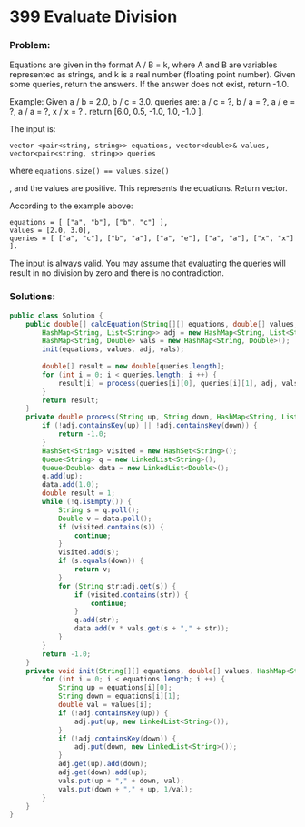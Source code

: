 # 399 Evaluate Division

### Problem:

Equations are given in the format A / B = k, where A and B are variables represented as strings, and k is a real number (floating point number). Given some queries, return the answers. If the answer does not exist, return -1.0.

Example:
Given a / b = 2.0, b / c = 3.0. 
queries are: a / c = ?, b / a = ?, a / e = ?, a / a = ?, x / x = ? . 
return [6.0, 0.5, -1.0, 1.0, -1.0 ].

The input is: 
```
vector <pair<string, string>> equations, vector<double>& values, vector<pair<string, string>> queries
``` 
where 
```equations.size() == values.size()```

, and the values are positive. This represents the equations. Return vector<double>.

According to the example above:
```
equations = [ ["a", "b"], ["b", "c"] ],
values = [2.0, 3.0],
queries = [ ["a", "c"], ["b", "a"], ["a", "e"], ["a", "a"], ["x", "x"] ]. 
```

The input is always valid. You may assume that evaluating the queries will result in no division by zero and there is no contradiction.

### Solutions:

```java
public class Solution {
    public double[] calcEquation(String[][] equations, double[] values, String[][] queries) {
        HashMap<String, List<String>> adj = new HashMap<String, List<String>>();
        HashMap<String, Double> vals = new HashMap<String, Double>();
        init(equations, values, adj, vals);
        
        double[] result = new double[queries.length];
        for (int i = 0; i < queries.length; i ++) {
            result[i] = process(queries[i][0], queries[i][1], adj, vals);
        }
        return result;
    }
    private double process(String up, String down, HashMap<String, List<String>> adj, HashMap<String, Double> vals) {
        if (!adj.containsKey(up) || !adj.containsKey(down)) {
            return -1.0;
        }
        HashSet<String> visited = new HashSet<String>();
        Queue<String> q = new LinkedList<String>();
        Queue<Double> data = new LinkedList<Double>();
        q.add(up);
        data.add(1.0);
        double result = 1;
        while (!q.isEmpty()) {
            String s = q.poll();
            Double v = data.poll();
            if (visited.contains(s)) {
                continue;
            }
            visited.add(s);
            if (s.equals(down)) {
                return v;
            }
            for (String str:adj.get(s)) {
                if (visited.contains(str)) {
                    continue;
                }
                q.add(str);
                data.add(v * vals.get(s + "," + str));
            }
        }
        return -1.0;
    }
    private void init(String[][] equations, double[] values, HashMap<String, List<String>> adj, HashMap<String, Double> vals) {
        for (int i = 0; i < equations.length; i ++) {
            String up = equations[i][0];
            String down = equations[i][1];
            double val = values[i];
            if (!adj.containsKey(up)) {
                adj.put(up, new LinkedList<String>());
            }
            if (!adj.containsKey(down)) {
                adj.put(down, new LinkedList<String>());
            }
            adj.get(up).add(down);
            adj.get(down).add(up);
            vals.put(up + "," + down, val);
            vals.put(down + "," + up, 1/val);
        }
    }
}
```
